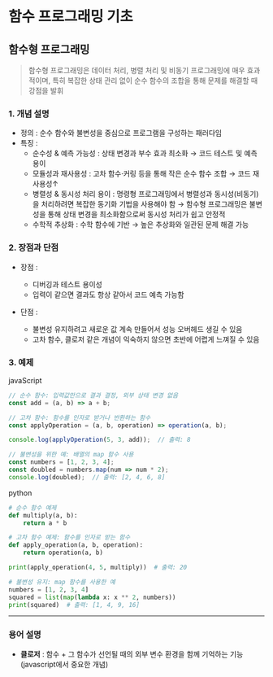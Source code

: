 # 함수 프로그래밍 기초

## 함수형 프로그래밍 
>함수형 프로그래밍은 데이터 처리, 병렬 처리 및 비동기 프로그래밍에 매우 효과적이며, 특히 복잡한 상태 관리 없이 순수 함수의 조합을 통해 문제를 해결할 때 강점을 발휘

### 1. 개념 설명
- 정의 : 순수 함수와 불변성을 중심으로 프로그램을 구성하는 패러다임
- 특징 : 
  - 순수성 & 예측 가능성 : 상태 변경과 부수 효과 최소화 → 코드 테스트 및 예측 용이 
  - 모듈성과 재사용성 : 고차 함수·커링 등을 통해 작은 순수 함수 조합 → 코드 재사용성↑ 
  - 병렬성 & 동시성 처리 용이 : 명령형 프로그래밍에서 병렬성과 동시성(비동기)을 처리하려면 복잡한 동기화 기법을 사용해야 함 → 함수형 프로그래밍은 불변성을 통해 상태 변경을 최소화함으로써 동시성 처리가 쉽고 안정적
  - 수학적 추상화 : 수학 함수에 기반 → 높은 추상화와 일관된 문제 해결 가능

### 2. 장점과 단점
- 장점 : 
  - 디버깅과 테스트 용이성
  - 입력이 같으면 결과도 항상 같아서 코드 예측 가능함
  
- 단점 : 
  - 불변성 유지하려고 새로운 값 계속 만들어서 성능 오버헤드 생길 수 있음
  - 고차 함수, 클로저 같은 개념이 익숙하지 않으면 초반에 어렵게 느껴질 수 있음

### 3. 예제
javaScript
```javaScript
// 순수 함수: 입력값만으로 결과 결정, 외부 상태 변경 없음
const add = (a, b) => a + b;

// 고차 함수: 함수를 인자로 받거나 반환하는 함수
const applyOperation = (a, b, operation) => operation(a, b);

console.log(applyOperation(5, 3, add));  // 출력: 8

// 불변성을 위한 예: 배열의 map 함수 사용
const numbers = [1, 2, 3, 4];
const doubled = numbers.map(num => num * 2);
console.log(doubled);  // 출력: [2, 4, 6, 8]

```

python
```python
# 순수 함수 예제
def multiply(a, b):
    return a * b

# 고차 함수 예제: 함수를 인자로 받는 함수
def apply_operation(a, b, operation):
    return operation(a, b)

print(apply_operation(4, 5, multiply))  # 출력: 20

# 불변성 유지: map 함수를 사용한 예
numbers = [1, 2, 3, 4]
squared = list(map(lambda x: x ** 2, numbers))
print(squared)  # 출력: [1, 4, 9, 16]
```
---
### 용어 설명
- **클로저** : 함수 + 그 함수가 선언될 때의 외부 변수 환경을 함께 기억하는 기능(javascript에서 중요한 개념)